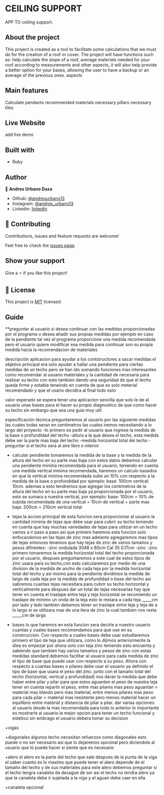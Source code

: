 # CEILING SUPPORT

APP TO ceiling support.  

## About the project 

This project is created as a tool to facilitate some calculations that we must do for the creation of a roof or cover. 
The project will have functions such as: help calculate the slope of a roof, average materials needed for your roof 
according to measurements and other aspects, it will also help provide a better option for your bases, 
allowing the user to have a backup or an average of the previous ones. aspects

## Main features

Calculate pendants
recommended materials
necessary pillars
necessary tiles

## Live Website   

add live demo

## Built with
* Ruby

## Author

👤 **Andres Urbano Daza**

- Github: [@andresurbano13](https://github.com/andresurbano13)
- Instagram: [@andres_urbano13](https://instagram.com/andres_urbano13)
- Linkedin: [linkedin](https://www.linkedin.com/in/)

## 🤝 Contributing

Contributions, issues and feature requests are welcome!

Feel free to check the [issues page](issues/).

## Show your support

Give a ⭐️ if you like this project!

## 📝 License

This project is [MIT](LICENSE) licensed.

## Guide

**preguntar al usuario si desea continuar con las medidas proporcionadas por el programa o desea añadir sus propias medidas
por ejemplo en caso de la pendiente tal vez el programa proporcione una medida recomendada pero el usuario quiere modificar esa medida 
para continuar son su propia medida hacia la recomendacion de materiales 

descripción
aplicacion para ayudar a los contstructores a sacar medidas el objetivo principal era solo ayudar a hallar una pendiente para ciertas medidas de un techo
pero se han ido sumando funciones mas interesantes como recomendar al usuario materiales y la cantidad de necesaria para realizar su techo
con esto tambien dando una seguridad de que el techo queda firme y estable teneindo en cuenta de que es solo meterial recomendado y que el usario
decidira al final todo esto 

valor esperado
se espera tener una aplicacion sencilla que solo le de al usuario unas bases para el hacer su propio diagnostico de que como hacer su techo
sin embargo que sea una guia muy util

especificación técnica
preguntaremos al usuario por las siguiente medidas las cuales todas seran en centimetros las cuales iremos necesitando a lo largo del proyecto
-lo primero es pedir al usuario que ingrese la medida de la base o profundidad del techo
-altura a la que desea el techo, esta medida debe ser la parte mas baja del techo
-medida horizontal total del techo 
-preguntar si el techo sera al aire libre o interior 

+ calcular pendiente
tomaremos la medida de la base y la medida de la altura del techo en su parte mas baja
con estos datos debemos calcular una pendiente minima recomendada para el usuario, teniendo en cuenta 
una medida vertical minima recomendada, haremos un calculo basados en que la vertical minima recomendada sube un 10% con respecto 
a la medida de la base o profundidad por ejemplo: 
base: 100cm vertical: 10cm. 
ademas a esto tendremos que agregar los centimetros de la altura del techo en su parte mas baja ya 
proporcionada por el usuario, esto se sumara a nuestra vertical, por ejemplo: 
base: 100cm = 10% de subida recomendada de una vertical = 10cm de vertical + parte mas baja: 200cm = 210cm vertical total    

+ tejas
la accion principal de esta funcion sera proporcionar al usuario la cantidad minima de tejas que debe usar para cubrir su techo
teniendo en cuenta que hay muchas variedades de tejas para utilizar en un techo vamos a ir paso a paso asi que 
primero haremos esta funcion solo enfocandonos en las tejas de zinc mas adelante agregaremos mas tipos de tejas
entonces tenemos que hay tejas de zinc de varios tamaños y pesos difirentes:
-zinc ondulada 3048 x 80cm Cal 35 0.17cm
-zinc
-zinc
primero tomaremos la medida horizontal total del techo proporcionada por el usuario, despues preguntaremos a este 
cual de estos tipos de zinc usara para su techo,con esto calcularemos por medio de una division
de la medida de ancho de cada teja por la medida horizontal total del techo y asi mismo para la pendiente dividimos
la medida de largo de cada teja por la medida de profundidad o base del techo asi sabremos
cuantas tejas necesitara para cubrir su techo horizontal y verticalmente para despues dar un total de tejas necesarias
hay que tener en cuenta el traslape entre teja y teja horizontal se recomiendo un traslape de minimo un onda de la teja
esto le restara a cada teja _____cm por lado y lado tambien debemos tener un traslape entre teja y teja de a lo largo 
si se utilizara mas de una ilera de zinc la cual tambien nos resta _____cm de largo 

+ bases
lo que haremos en esta funcion sera decirle a nuestro usuario cuantas y cuales bases recomendamos para que use en su construccion.
Con respecto a cuales bases debe usar estudiaremos primero el tipo de teja que utilizara, como lo dijimos anteriormente la diea
es empezar por ahora solo con teja zinc teniendo esto encuenta y sabiendo que tambien hay varios tamaños y pesos de zinc 
con estas medidas standard debemos facilitar al usuario para cada medida de zinc el tipo de base que puede usar con respecto a su peso.
Ahora con respecto a cuantas bases o pilares debe usar el usuario ya definido el tipo de base que usara 
el peso del zinc: junto con el tamaño total del techo (horizontal, vertical y profundidad) nos daran la medida que debe haber entre pilar y pilar para que estos aguanten el peso de nuestra teja
tener en cuenta repartir el peso, entre mas pilares mas peso aguantan = material mas blando pero mas material, entre menos pilares mas
peso para cada pilar = material mas resistente pero menos material hacer un equilibrio entre material y distancia de pilar a pilar.
dar varias opciones al usuario desde la mas recomendada para todo lo anterior lo importante es mostrarle al usuario la mejor opcion
para tener un techo funcional y estetico sin embrago el usuario debera tomar su decision 

+vigas

+diagonales
algunos techo necesitan refuerzos como diagonales esto puede o no ser necesario asi que lo dejaremos opcoinal pero diciendole
al usuario que lo puede hacer si siente que es necesario

+alero
el alero es la parte del techo que sale despues de la punta de la viga el saber cuanto es lo maximo que puede tener el alero depende de el tamaño del techo y de sus materiales 
para este alero debemos preguntar si el techo tengra canaleta de desague de ser asi el techo no tendra alero ya que la canaleta debe ir sujetada a la viga
y el aguan debe caer en ella 

+canaleta
opcional

  

